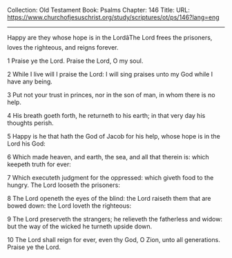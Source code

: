 Collection: Old Testament
Book: Psalms
Chapter: 146
Title: 
URL: https://www.churchofjesuschrist.org/study/scriptures/ot/ps/146?lang=eng

---

Happy are they whose hope is in the LordâThe Lord frees the prisoners, loves the righteous, and reigns forever.

1 Praise ye the Lord. Praise the Lord, O my soul.

2 While I live will I praise the Lord: I will sing praises unto my God while I have any being.

3 Put not your trust in princes, nor in the son of man, in whom there is no help.

4 His breath goeth forth, he returneth to his earth; in that very day his thoughts perish.

5 Happy is he that hath the God of Jacob for his help, whose hope is in the Lord his God:

6 Which made heaven, and earth, the sea, and all that therein is: which keepeth truth for ever:

7 Which executeth judgment for the oppressed: which giveth food to the hungry. The Lord looseth the prisoners:

8 The Lord openeth the eyes of the blind: the Lord raiseth them that are bowed down: the Lord loveth the righteous:

9 The Lord preserveth the strangers; he relieveth the fatherless and widow: but the way of the wicked he turneth upside down.

10 The Lord shall reign for ever, even thy God, O Zion, unto all generations. Praise ye the Lord.
